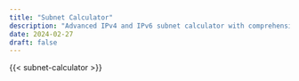 ```yaml
---
title: "Subnet Calculator"
description: "Advanced IPv4 and IPv6 subnet calculator with comprehensive network information"
date: 2024-02-27
draft: false
---
```


{{< subnet-calculator >}} 
